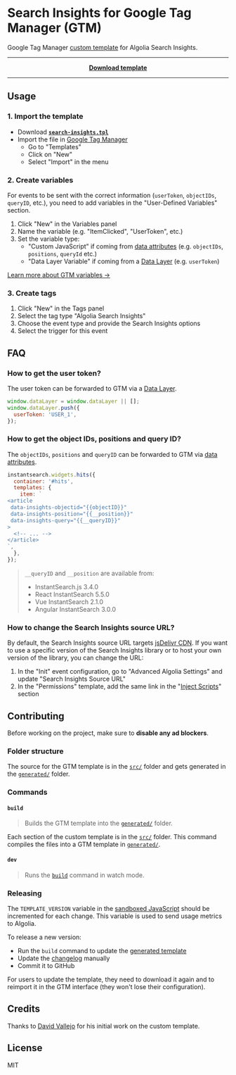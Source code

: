 # Search Insights for Google Tag Manager (GTM)

Google Tag Manager [custom template](https://developers.google.com/tag-manager/templates/) for Algolia Search Insights.

---

<div align="center">

[**Download template**](generated/search-insights.tpl)

</div>

---

## Usage

### 1. Import the template

- Download **[`search-insights.tpl`](generated/search-insights.tpl)**
- Import the file in [Google Tag Manager](https://tagmanager.google.com)
  - Go to "Templates"
  - Click on "New"
  - Select "Import" in the menu

### 2. Create variables

For events to be sent with the correct information (`userToken`, `objectIDs`, `queryID`, etc.), you need to add variables in the "User-Defined Variables" section.

1. Click "New" in the Variables panel
1. Name the variable (e.g. "ItemClicked", "UserToken", etc.)
1. Set the variable type:
   - "Custom JavaScript" if coming from [data attributes](https://developer.mozilla.org/en-US/docs/Learn/HTML/Howto/Use_data_attributes) (e.g. `objectIDs`, `positions`, `queryId` etc.)
   - "Data Layer Variable" if coming from a [Data Layer](https://developers.google.com/tag-manager/devguide#datalayer) (e.g. `userToken`)

[Learn more about GTM variables →](https://www.simoahava.com/analytics/variable-guide-google-tag-manager/)

### 3. Create tags

1. Click "New" in the Tags panel
1. Select the tag type "Algolia Search Insights"
1. Choose the event type and provide the Search Insights options
1. Select the trigger for this event

## FAQ

### How to get the user token?

The user token can be forwarded to GTM via a [Data Layer](https://developers.google.com/tag-manager/devguide#datalayer).

```js
window.dataLayer = window.dataLayer || [];
window.dataLayer.push({
  userToken: 'USER_1',
});
```

### How to get the object IDs, positions and query ID?

The `objectIDs`, `positions` and `queryID` can be forwarded to GTM via [data attributes](https://developer.mozilla.org/en-US/docs/Learn/HTML/Howto/Use_data_attributes).

```js
instantsearch.widgets.hits({
  container: '#hits',
  templates: {
    item: `
<article
 data-insights-objectid="{{objectID}}"
 data-insights-position="{{__position}}"
 data-insights-query="{{__queryID}}"
>
  <!-- ... -->
</article>
`,
  },
});
```

> `__queryID` and `__position` are available from:
>
> - InstantSearch.js 3.4.0
> - React InstantSearch 5.5.0
> - Vue InstantSearch 2.1.0
> - Angular InstantSearch 3.0.0

### How to change the Search Insights source URL?

By default, the Search Insights source URL targets [jsDelivr CDN](https://www.jsdelivr.com/). If you want to use a specific version of the Search Insights library or to host your own version of the library, you can change the URL:

1. In the "Init" event configuration, go to "Advanced Algolia Settings" and update "Search Insights Source URL"
1. In the "Permissions" template, add the same link in the "[Inject Scripts](https://www.simoahava.com/analytics/custom-templates-guide-for-google-tag-manager/#injects-scripts)" section

## Contributing

Before working on the project, make sure to **disable any ad blockers**.

### Folder structure

The source for the GTM template is in the [`src/`](src) folder and gets generated in the [`generated/`](generated) folder.

### Commands

#### `build`

> Builds the GTM template into the [`generated/`](generated) folder.

Each section of the custom template is in the [`src/`](src) folder. This command compiles the files into a GTM template in [`generated/`](generated).

#### `dev`

> Runs the [`build`](#build) command in watch mode.

### Releasing

The `TEMPLATE_VERSION` variable in the [sandboxed JavaScript](src/template.js) should be incremented for each change. This variable is used to send usage metrics to Algolia.

To release a new version:

- Run the `build` command to update the [generated template](generated/search-insights.tpl)
- Update the [changelog](CHANGELOG.md) manually
- Commit it to GitHub

For users to update the template, they need to download it again and to reimport it in the GTM interface (they won't lose their configuration).

## Credits

Thanks to [David Vallejo](https://www.thyngster.com/) for his initial work on the custom template.

## License

MIT
